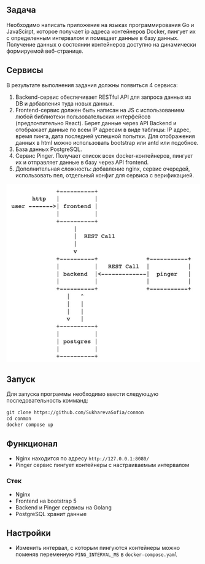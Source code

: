 ## Задача

Необходимо написать приложение на языках программирования Go и JavaScirpt, которое получает ip адреса контейнеров Docker, пингует их с определенным интервалом и помещает данные в базу
данных.
Получение данных о состоянии контейнеров доступно на динамически формируемой веб-странице.

## Сервисы

В результате выполнения задания должны появиться 4
сервиса:

1. Backend-сервис обеспечивает RESTful API для запроса данных из DB и добавления туда новых данных.
2. Frontend-сервис должен быть написан на JS с использованием любой библиотеки пользовательских интерфейсов (предпочтительно React). Берет данные через API Backend и отображает данные по всем IP адресам в виде таблицы: IP адрес, время пинга, дата последней успешной попытки. Для отображения данных в html можно использовать bootstrap или antd или подобное.
3. База данных PostgreSQL.
4. Сервис Pinger. Получает список всех docker-контейнеров, пингует их и отправляет данные в базу через API frontend.
5. Дополнительная сложность: добавление nginx, сервис очередей, использовать пел, отдельный конфиг для сервиса с верификацией.

![image](schema.jpg)

## Запуск

Для запуска программы необходимо ввести следующую последовательность комманд:
```
git clone https://github.com/SukharevaSofia/conmon
cd conmon
docker compose up
```

## Функционал

- Nginx находится по адресу `http://127.0.0.1:8080/`
- Pinger сервис пингует контейнеры с настраиваемым интервалом

### Стек

- Nginx
- Frontend на bootstrap 5
- Backend и Pinger сервисы на Golang
- PostgreSQL хранит данные

## Настройки

- Изменить интервал, с которым пингуются контейнеры можно поменяв переменную `PING_INTERVAL_MS` в `docker-compose.yaml`
